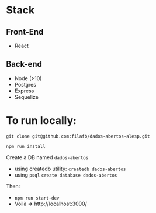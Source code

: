 # Stack
## Front-End
  - React

## Back-end
  - Node (>10)
  - Postgres
  - Express
  - Sequelize

# To run locally:
`git clone git@github.com:filafb/dados-abertos-alesp.git`

`npm run install`

Create a DB named `dados-abertos`
  - using createdb utility:
    `createdb dados-abertos`
  - using `psql`
    `create database dados-abertos`

Then:
- `npm run start-dev`
- Voilà => http://localhost:3000/

